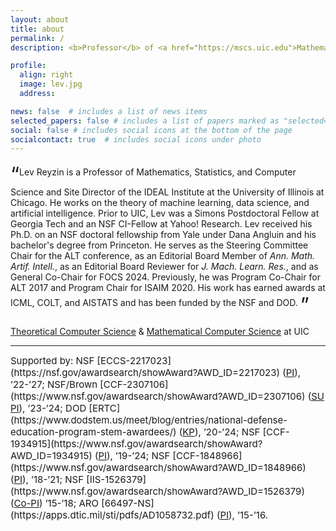 ```yaml
---
layout: about
title: about
permalink: /
description: <b>Professor</b> of <a href="https://mscs.uic.edu">Mathematics, Statistics, and Computer Science</a> | <b>Site Director</b> at the <a href="http://ideal-institute.org/">IDEAL Data Science Institute</a>

profile:
  align: right
  image: lev.jpg
  address: 

news: false  # includes a list of news items
selected_papers: false # includes a list of papers marked as "selected={true}"
social: false # includes social icons at the bottom of the page
socialcontact: true  # includes social icons under photo
---
```


<sub><sub><sub><span style="font-size:xx-large;">&ldquo;</span></sub></sub></sub>Lev Reyzin is a Professor of Mathematics, Statistics, and Computer Science and Site Director of the IDEAL Institute
at the University of Illinois at Chicago. He works on the theory of machine learning, data science, and artificial intelligence.
Prior to UIC, Lev was a Simons Postdoctoral Fellow at Georgia Tech and an
NSF CI-Fellow at Yahoo! Research. Lev received his Ph.D. on an NSF doctoral fellowship from Yale under Dana Angluin and his bachelor's degree from Princeton.
He serves as the Steering Committee Chair for the ALT conference, as an Editorial Board Member of <i>Ann. Math. Artif. Intell.</i>, as an Editorial Board Reviewer for <i>J. Mach. Learn. Res.</i>, and as General Co-Chair for FOCS 2024. Previously, he was Program Co-Chair for ALT 2017 and Program Chair for ISAIM 2020. His work has earned awards at ICML, COLT, and AISTATS and has been
funded by the NSF and DOD.
<sub><sub><sub><span style="font-size:xx-large;">&rdquo;</span></sub></sub></sub>

<a href="https://theory.cs.uic.edu/">Theoretical Computer Science</a> & <a href="http://homepages.math.uic.edu/~mcs/">Mathematical Computer Science</a> at UIC

<hr>
<span style="font-size:15px">
Supported by:
NSF [ECCS-2217023](https://nsf.gov/awardsearch/showAward?AWD_ID=2217023)  (<a href="https://ras.mit.edu/education-and-career-resources/glossary#letterp">PI</a>), ’22-’27;
NSF/Brown [CCF-2307106](https://www.nsf.gov/awardsearch/showAward?AWD_ID=2307106) (<a href="https://ras.mit.edu/grant-and-contract-administration/subawards-overview">SU</a> <a href="https://ras.mit.edu/education-and-career-resources/glossary#letterp">PI</a>), ’23-’24;
DOD [ERTC](https://www.dodstem.us/meet/blog/entries/national-defense-education-program-stem-awardees/) (<a href="https://ras.mit.edu/education-and-career-resources/glossary#letterk">KP</a>), ’20-’24;
NSF [CCF-1934915](https://www.nsf.gov/awardsearch/showAward?AWD_ID=1934915) (<a href="https://ras.mit.edu/education-and-career-resources/glossary#letterp5">PI</a>), ’19-’24;
NSF [CCF-1848966](https://www.nsf.gov/awardsearch/showAward?AWD_ID=1848966) (<a href="https://ras.mit.edu/education-and-career-resources/glossary#letterp">PI</a>), ’18-’21; 
NSF [IIS-1526379](https://www.nsf.gov/awardsearch/showAward?AWD_ID=1526379) (<a href="https://ras.mit.edu/education-and-career-resources/glossary#letterc">Co-PI</a>) ’15-’18; 
ARO [66497-NS](https://apps.dtic.mil/sti/pdfs/AD1058732.pdf) (<a href="https://ras.mit.edu/education-and-career-resources/glossary#letterp">PI</a>), ’15-’16. <br>
</span>
<!--<span style="font-size:13px">
Note: my role is specified in parentheses, where PI = "Principal Investigator," Co-PI = "Co-Principal Investigator," and "KP=Key Person." 
</span>-->
